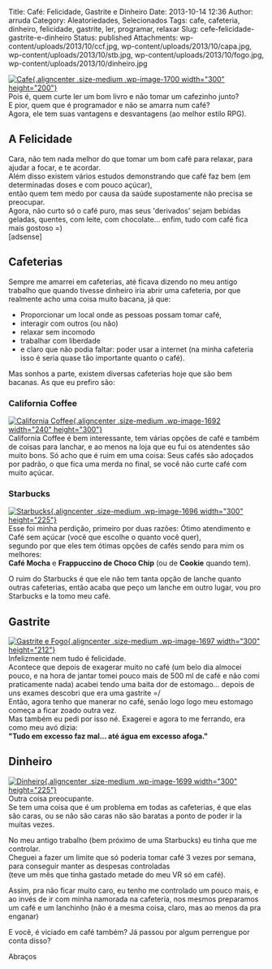 Title: Café: Felicidade, Gastrite e Dinheiro
Date: 2013-10-14 12:36
Author: arruda
Category: Aleatoriedades, Selecionados
Tags: cafe, cafeteria, dinheiro, felicidade, gastrite, ler, programar, relaxar
Slug: cefe-felicidade-gastrite-e-dinheiro
Status: published
Attachments: wp-content/uploads/2013/10/ccf.jpg, wp-content/uploads/2013/10/capa.jpg, wp-content/uploads/2013/10/stb.jpg, wp-content/uploads/2013/10/fogo.jpg, wp-content/uploads/2013/10/dinheiro.jpg

[![](http://www.arruda.blog.br/wp-content/uploads/2013/10/capa-300x200.jpg "Cafe"){.aligncenter .size-medium .wp-image-1700 width="300" height="200"}]({static}wp-content/uploads/2013/10/capa.jpg)  
Pois é, quem curte ler um bom livro e não tomar um cafezinho junto?  
E pior, quem que é programador e não se amarra num café?  
Agora, ele tem suas vantagens e desvantagens (ao melhor estilo RPG).

A Felicidade
------------

Cara, não tem nada melhor do que tomar um bom café para relaxar, para ajudar a focar, e te acordar.  
Além disso existem vários estudos demonstrando que café faz bem (em determinadas doses e com pouco açúcar),  
então quem tem medo por causa da saúde supostamente não precisa se preocupar.  
Agora, não curto só o café puro, mas seus 'derivados' sejam bebidas geladas, quentes, com leite, com chocolate... enfim, tudo com café fica mais gostoso =)  
\[adsense\]

Cafeterias
----------

Sempre me amarrei em cafeterias, até ficava dizendo no meu antigo trabalho que quando tivesse dinheiro iria abrir uma cafeteria, por que realmente acho uma coisa muito bacana, já que:

-   Proporcionar um local onde as pessoas possam tomar café,
-   interagir com outros (ou não)
-   relaxar sem incomodo
-   trabalhar com liberdade
-   e claro que não podia faltar: poder usar a internet (na minha cafeteria isso é seria quase tão importante quanto o café).

Mas sonhos a parte, existem diversas cafeterias hoje que são bem bacanas. As que eu prefiro são:

### California Coffee

[![](http://www.arruda.blog.br/wp-content/uploads/2013/10/ccf-240x300.jpg "California Coffee"){.aligncenter .size-medium .wp-image-1692 width="240" height="300"}]({static}wp-content/uploads/2013/10/ccf.jpg)  
California Coffee é bem interessante, tem várias opções de café e também de coisas para lanchar, e ao menos na loja que eu fui os atendentes são muito bons. Só acho que é ruim em uma coisa: Seus cafés são adoçados por padrão, o que fica uma merda no final, se você não curte café com muito açúcar.

### Starbucks

[![](http://www.arruda.blog.br/wp-content/uploads/2013/10/stb-300x225.jpg "Starbucks"){.aligncenter .size-medium .wp-image-1696 width="300" height="225"}]({static}wp-content/uploads/2013/10/stb.jpg)  
Esse foi minha perdição, primeiro por duas razões: Ótimo atendimento e Café sem açúcar (você que escolhe o quanto você quer),  
segundo por que eles tem ótimas opções de cafés sendo para mim os melhores:  
**Café Mocha** e **Frappuccino de Choco Chip** (ou de **Cookie** quando tem).

O ruim do Starbucks é que ele não tem tanta opção de lanche quanto outras cafeterias, então acaba que peço um lanche em outro lugar, vou pro Starbucks e la tomo meu café.

Gastrite
--------

[![](http://www.arruda.blog.br/wp-content/uploads/2013/10/fogo-300x212.jpg "Gastrite e Fogo"){.aligncenter .size-medium .wp-image-1697 width="300" height="212"}]({static}wp-content/uploads/2013/10/fogo.jpg)  
Infelizmente nem tudo é felicidade.  
Acontece que depois de exagerar muito no café (um belo dia almocei pouco, e na hora de jantar tomei pouco mais de 500 ml de café e não comi praticamente nada) acabei tendo uma baita dor de estomago... depois de uns exames descobri que era uma gastrite =/  
Então, agora tenho que manerar no café, senão logo logo meu estomago começa a ficar zoado outra vez.  
Mas também eu pedi por isso né. Exagerei e agora to me ferrando, era como meu avó dizia:  
**"Tudo em excesso faz mal... até água em excesso afoga."**

Dinheiro
--------

[![](http://www.arruda.blog.br/wp-content/uploads/2013/10/dinheiro-300x225.jpg "Dinheiro"){.aligncenter .size-medium .wp-image-1699 width="300" height="225"}]({static}wp-content/uploads/2013/10/dinheiro.jpg)  
Outra coisa preocupante.  
Se tem uma coisa que é um problema em todas as cafeterias, é que elas são caras, ou se não são caras não são baratas a ponto de poder ir la muitas vezes.

No meu antigo trabalho (bem próximo de uma Starbucks) eu tinha que me controlar.  
Cheguei a fazer um limite que só poderia tomar café 3 vezes por semana, para conseguir manter as despesas controladas  
(teve um mês que tinha gastado metade do meu VR só em café).

Assim, pra não ficar muito caro, eu tenho me controlado um pouco mais, e ao invés de ir com minha namorada na cafeteria, nos mesmos preparamos um café e um lanchinho (não é a mesma coisa, claro, mas ao menos da pra enganar)

E você, é viciado em café também? Já passou por algum perrengue por conta disso?

Abraços
